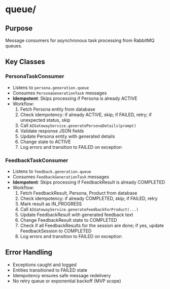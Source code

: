 # queue/

## Purpose
Message consumers for asynchronous task processing from RabbitMQ queues.

## Key Classes

### PersonaTaskConsumer
- Listens to `persona.generation.queue`
- Consumes `PersonaGenerationTask` messages
- **Idempotent**: Skips processing if Persona is already ACTIVE
- Workflow:
  1. Fetch Persona entity from database
  2. Check idempotency: if already ACTIVE, skip; if FAILED, retry; if unexpected status, skip
  3. Call `AIGatewayService.generatePersonaDetails(prompt)`
  4. Validate response JSON fields
  5. Update Persona entity with generated details
  6. Change state to ACTIVE
  7. Log errors and transition to FAILED on exception

### FeedbackTaskConsumer
- Listens to `feedback.generation.queue`
- Consumes `FeedbackGenerationTask` messages
- **Idempotent**: Skips processing if FeedbackResult is already COMPLETED
- Workflow:
  1. Fetch FeedbackResult, Persona, Product from database
  2. Check idempotency: if already COMPLETED, skip; if FAILED, retry
  3. Mark result as IN_PROGRESS
  4. Call `AIGatewayService.generateFeedbackForProduct(...)`
  5. Update FeedbackResult with generated feedback text
  6. Change FeedbackResult state to COMPLETED
  7. Check if all FeedbackResults for the session are done; if yes, update FeedbackSession to COMPLETED
  8. Log errors and transition to FAILED on exception

## Error Handling
- Exceptions caught and logged
- Entities transitioned to FAILED state
- Idempotency ensures safe message redelivery
- No retry queue or exponential backoff (MVP scope)
